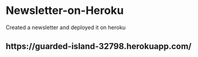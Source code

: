 # Newsletter-on-Heroku
Created a newsletter and deployed it on heroku
<br>
<h2> https://guarded-island-32798.herokuapp.com/ </h2>
